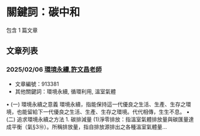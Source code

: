 # 關鍵詞：碳中和

包含 1 篇文章

## 文章列表

### 2025/02/06 [環境永續,許文昌老師](../../articles/913381_%E7%92%B0%E5%A2%83%E6%B0%B8%E7%BA%8C%2C%E8%A8%B1%E6%96%87%E6%98%8C%E8%80%81%E5%B8%AB.md)
- 文章編號：913381
- 其他關鍵詞：環境永續, 循環利用, 溫室氣體

• (一) 環境永續之意義 環境永續，指能保持這一代優良之生活、生產、生存之環境，也能留給下一代優良之生活、生產、生存之環境。代代相傳，生生不息。 • (二) 追求環境永續之方法 1. 碳排減量 (1)淨零排放：指溫室氣體排放量與碳匯量達成平衡（氣§3⑩）。所稱排放量，指自排放源排出之各種溫室氣體量...
